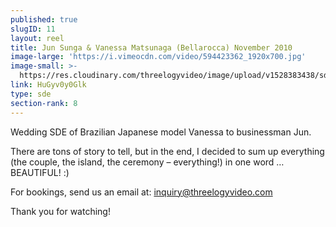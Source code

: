 ```yaml
---
published: true
slugID: 11
layout: reel
title: Jun Sunga & Vanessa Matsunaga (Bellarocca) November 2010
image-large: 'https://i.vimeocdn.com/video/594423362_1920x700.jpg'
image-small: >-
  https://res.cloudinary.com/threelogyvideo/image/upload/v1528383438/sde/Jun_1.jpg
link: HuGyv0y0Glk
type: sde
section-rank: 8
---
```

Wedding SDE of Brazilian Japanese model Vanessa to businessman Jun.

There are tons of story to tell, but in the end, I decided to sum up everything (the couple, the island, the ceremony – everything!) in one word … BEAUTIFUL! :)

For bookings, send us an email at: inquiry@threelogyvideo.com

Thank you for watching!
